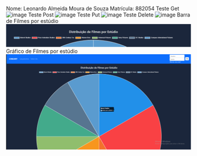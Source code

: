 Nome: Leonardo Almeida Moura de Souza
Matrícula: 882054
Teste Get
![image](https://github.com/user-attachments/assets/78f031b9-86cf-4f67-bdf9-b259153cf62b)
Teste Post
![image](https://github.com/user-attachments/assets/dc91d53e-a98a-4060-b5a0-1374680a8113)
Teste Put
![image](https://github.com/user-attachments/assets/e8774d30-ba25-4c60-b766-5c5f9a99f4bf)
Teste Delete
![image](https://github.com/user-attachments/assets/b8b1b94c-7f52-43c4-adf6-3d3a651a8280)
Barra de Filmes por estúdio
![alt text](image.png)
Gráfico de Filmes por estúdio
![alt text](image-1.png)
